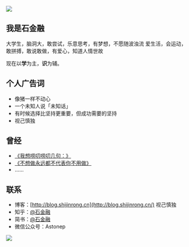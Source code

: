 
![](http://7xpqdb.com1.z0.glb.clouddn.com/astonep030.png)

## 我是**石金融**

大学生，脑洞大，敢尝试，乐意思考，有梦想，不愿随波浊流
爱生活，会运动，敢拼搏，敢说敢做，有爱心，知道人情世故

现在以**学**为主，**识**为辅。

## 个人广告词
- 像猪一样不动心
- 一个未知人说「未知话」
- 有时候选择比坚持更重要，但成功需要的坚持
- 视己慎独

## 曾经
- [《我想唠叨唠叨几句：》](http://mp.weixin.qq.com/s?__biz=MzI1MDA0MDU1Nw==&mid=208872417&idx=1&sn=787f636ec45690cf4506fe130be43c58#rd)
- [《不想做永远都不代表你不用做》](http://mp.weixin.qq.com/s?__biz=MzI1MDA0MDU1Nw==&mid=400257374&idx=1&sn=d04cf303b17b219bfab8e73efad873a1#rd)
- ……

## 联系
- 博客：[http://blog.shijinrong.cn](http://blog.shijinrong.cn/) 视己慎独
- 知乎：[@石金融](https://www.zhihu.com/people/imland) 
- 简书：[@石金融](http://www.jianshu.com/users/53cb298f6bf5/latest_articles)
- 微信公众号：Astonep

![](http://7xpqdb.com1.z0.glb.clouddn.com/astonepshijishendu.jpg)


